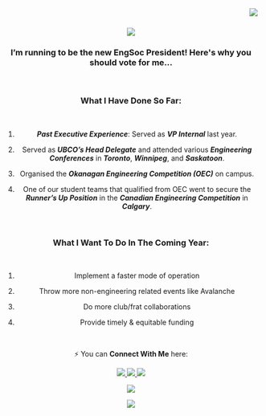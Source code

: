 <img align="right" src="https://visitor-badge.laobi.icu/badge?page_id=aayushdayal2" />

<h1 align="center">
    <img src="https://readme-typing-svg.herokuapp.com/?font=Righteous&size=35&center=true&vCenter=true&width=500&height=70&duration=4300&lines=Hi+I'm+Aayush!+👋;+Your+New+EngSoc+President?;" />
</h1>

<h3 align="center"> I’m running to be the new EngSoc President! Here's why you should vote for me...</h3>

<br/>

<div align="center">

<h3 align="center" color="red"> What I Have Done So Far: </h3>

<br/>
 
1.	***Past Executive Experience***: Served as ***VP Internal*** last year.
   
2.	Served as ***UBCO’s Head Delegate*** and attended various ***Engineering Conferences*** in ***Toronto***, ***Winnipeg***, and ***Saskatoon***.
   
3.	Organised the ***Okanagan Engineering Competition (OEC)*** on campus.
   
4.	One of our student teams that qualified from OEC went to secure the ***Runner’s Up Position*** in the ***Canadian Engineering Competition*** in ***Calgary***.

<br/>

<h3 align="center" color="red"> What I Want To Do In The Coming Year: </h3>

<br/>

1.	Implement a faster mode of operation
   
2.	Throw more non-engineering related events like Avalanche
   
3.	Do more club/frat collaborations
   
4.	Provide timely & equitable funding

<br/>


⚡ You can **Connect With Me** here:

 </div>
 
<div align="center"> 
  <a href="mailto:internal@suoengineeringsociety.ca">
    <img src="https://img.shields.io/badge/Gmail-333333?style=for-the-badge&logo=gmail&logoColor=red" />
  </a>
  <a href="https://linkedin.com/in/aayushdayal/" target="_blank">
    <img src="https://img.shields.io/badge/LinkedIn-0077B5?style=for-the-badge&logo=linkedin&logoColor=white" target="_blank" />
  </a>
  <a href="https://www.instagram.com/aa.dayal/" target="_blank">
     <img src="https://img.shields.io/badge/Instagram-E4405F?style=for-the-badge&logo=instagram&logoColor=white" target="_blank" />
  </a>
</div>

<p align="center">
  <a href="https://readme.andyruwruw.com/api/now-playing?open">
    <img src="https://raw.githubusercontent.com/andyruwruw/andyruwruw/master/example/now-playing.svg">
  </a>
</p>

<p align="center">
  <img src="https://raw.githubusercontent.com/andyruwruw/andyruwruw/master/example/top-played.svg">
  <!-- This is how you'd make the call dynamically <img src="https://readme.andyruwruw.com/api/top-played"> -->
</p>

